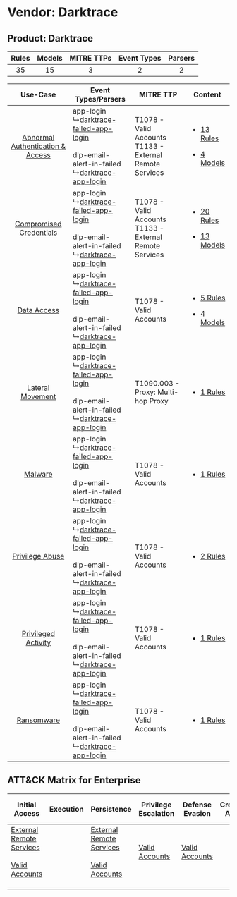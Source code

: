 Vendor: Darktrace
=================
Product: Darktrace
------------------
| Rules | Models | MITRE TTPs | Event Types | Parsers |
|:-----:|:------:|:----------:|:-----------:|:-------:|
|  35   |   15   |     3      |      2      |    2    |

|    Use-Case    | Event Types/Parsers    | MITRE TTP    | Content    |
|:----:| ---- | ---- | ---- |
| [Abnormal Authentication & Access](../../../UseCases/uc_abnormal_authentication_&_access.md) |  app-login<br> ↳[darktrace-failed-app-login](Ps/pC_darktracefailedapplogin.md)<br><br> dlp-email-alert-in-failed<br> ↳[darktrace-app-login](Ps/pC_darktraceapplogin.md)<br> | T1078 - Valid Accounts<br>T1133 - External Remote Services<br> | [<ul><li>13 Rules</li></ul><ul><li>4 Models</li></ul>](RM/r_m_darktrace_darktrace_Abnormal_Authentication_&_Access.md) |
|          [Compromised Credentials](../../../UseCases/uc_compromised_credentials.md)          |  app-login<br> ↳[darktrace-failed-app-login](Ps/pC_darktracefailedapplogin.md)<br><br> dlp-email-alert-in-failed<br> ↳[darktrace-app-login](Ps/pC_darktraceapplogin.md)<br> | T1078 - Valid Accounts<br>T1133 - External Remote Services<br> | [<ul><li>20 Rules</li></ul><ul><li>13 Models</li></ul>](RM/r_m_darktrace_darktrace_Compromised_Credentials.md)         |
|    [Data Access](../../../UseCases/uc_data_access.md)    |  app-login<br> ↳[darktrace-failed-app-login](Ps/pC_darktracefailedapplogin.md)<br><br> dlp-email-alert-in-failed<br> ↳[darktrace-app-login](Ps/pC_darktraceapplogin.md)<br> | T1078 - Valid Accounts<br>    | [<ul><li>5 Rules</li></ul><ul><li>4 Models</li></ul>](RM/r_m_darktrace_darktrace_Data_Access.md)    |
|    [Lateral Movement](../../../UseCases/uc_lateral_movement.md)    |  app-login<br> ↳[darktrace-failed-app-login](Ps/pC_darktracefailedapplogin.md)<br><br> dlp-email-alert-in-failed<br> ↳[darktrace-app-login](Ps/pC_darktraceapplogin.md)<br> | T1090.003 - Proxy: Multi-hop Proxy<br>    | [<ul><li>1 Rules</li></ul>](RM/r_m_darktrace_darktrace_Lateral_Movement.md)    |
|    [Malware](../../../UseCases/uc_malware.md)    |  app-login<br> ↳[darktrace-failed-app-login](Ps/pC_darktracefailedapplogin.md)<br><br> dlp-email-alert-in-failed<br> ↳[darktrace-app-login](Ps/pC_darktraceapplogin.md)<br> | T1078 - Valid Accounts<br>    | [<ul><li>1 Rules</li></ul>](RM/r_m_darktrace_darktrace_Malware.md)    |
|    [Privilege Abuse](../../../UseCases/uc_privilege_abuse.md)    |  app-login<br> ↳[darktrace-failed-app-login](Ps/pC_darktracefailedapplogin.md)<br><br> dlp-email-alert-in-failed<br> ↳[darktrace-app-login](Ps/pC_darktraceapplogin.md)<br> | T1078 - Valid Accounts<br>    | [<ul><li>2 Rules</li></ul>](RM/r_m_darktrace_darktrace_Privilege_Abuse.md)    |
|    [Privileged Activity](../../../UseCases/uc_privileged_activity.md)    |  app-login<br> ↳[darktrace-failed-app-login](Ps/pC_darktracefailedapplogin.md)<br><br> dlp-email-alert-in-failed<br> ↳[darktrace-app-login](Ps/pC_darktraceapplogin.md)<br> | T1078 - Valid Accounts<br>    | [<ul><li>1 Rules</li></ul>](RM/r_m_darktrace_darktrace_Privileged_Activity.md)    |
|    [Ransomware](../../../UseCases/uc_ransomware.md)    |  app-login<br> ↳[darktrace-failed-app-login](Ps/pC_darktracefailedapplogin.md)<br><br> dlp-email-alert-in-failed<br> ↳[darktrace-app-login](Ps/pC_darktraceapplogin.md)<br> | T1078 - Valid Accounts<br>    | [<ul><li>1 Rules</li></ul>](RM/r_m_darktrace_darktrace_Ransomware.md)    |

ATT&CK Matrix for Enterprise
----------------------------
| Initial Access                                                                                                                                   | Execution | Persistence                                                                                                                                      | Privilege Escalation                                                | Defense Evasion                                                     | Credential Access | Discovery | Lateral Movement | Collection | Command and Control                                                                                                                       | Exfiltration | Impact |
| ------------------------------------------------------------------------------------------------------------------------------------------------ | --------- | ------------------------------------------------------------------------------------------------------------------------------------------------ | ------------------------------------------------------------------- | ------------------------------------------------------------------- | ----------------- | --------- | ---------------- | ---------- | ----------------------------------------------------------------------------------------------------------------------------------------- | ------------ | ------ |
| [External Remote Services](https://attack.mitre.org/techniques/T1133)<br><br>[Valid Accounts](https://attack.mitre.org/techniques/T1078)<br><br> |           | [External Remote Services](https://attack.mitre.org/techniques/T1133)<br><br>[Valid Accounts](https://attack.mitre.org/techniques/T1078)<br><br> | [Valid Accounts](https://attack.mitre.org/techniques/T1078)<br><br> | [Valid Accounts](https://attack.mitre.org/techniques/T1078)<br><br> |                   |           |                  |            | [Proxy: Multi-hop Proxy](https://attack.mitre.org/techniques/T1090/003)<br><br>[Proxy](https://attack.mitre.org/techniques/T1090)<br><br> |              |        |